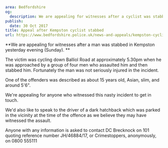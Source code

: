 ```yaml
area: Bedfordshire
og:
  description: We are appealing for witnesses after a cyclist was stabbed in Kempston.
publish:
  date: 30 Oct 2017
title: Appeal after Kempston cyclist stabbed
url: https://www.bedfordshire.police.uk/news-and-appeals/kempston-cyclist-stabbed
```

**We are appealing for witnesses after a man was stabbed in Kempston yesterday evening (Sunday). **

The victim was cycling down Balliol Road at approximately 5.30pm when he was approached by a group of four men who assaulted him and then stabbed him. Fortunately the man was not seriously injured in the incident.

One of the offenders was described as about 15 years old, Asian, slim, and around 5'6".

We're appealing for anyone who witnessed this nasty incident to get in touch.

We'd also like to speak to the driver of a dark hatchback which was parked in the vicinity at the time of the offence as we believe they may have witnessed the assault.

Anyone with any information is asked to contact DC Brecknock on 101 quoting reference number JH/46884/17, or Crimestoppers, anonymously, on 0800 555111
